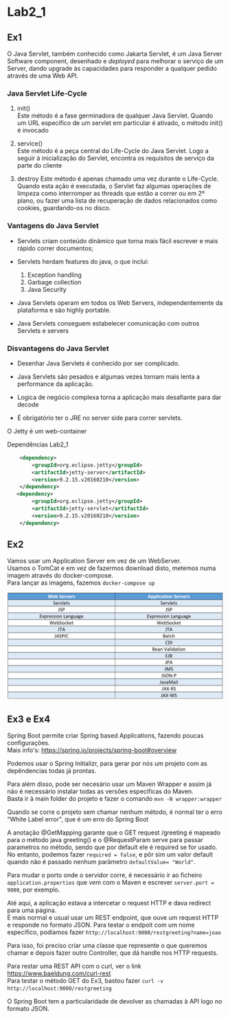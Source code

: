 # Lab2_1

## Ex1

O Java Servlet, também conhecido como Jakarta Servlet, é um Java Server Software component, desenhado e *deployed* para melhorar o serviço de um Server, dando upgrade às capacidades para responder a qualquer pedido através de uma Web API.

### Java Servlet Life-Cycle

1. init() </br>
Este método é a fase germinadora de qualquer Java Servlet. Quando um URL específico de um servlet em particular é ativado, o método init() é invocado

2. service() </br>
Este método é a peça central do Life-Cycle do Java Servlet. Logo a seguir à inicialização do Servlet, encontra os requisitos de serviço da parte do cliente

3. destroy
Este método é apenas chamado uma vez durante o Life-Cycle. Quando esta ação é executada, o Servlet faz algumas operações de limpeza como interromper as threads que estão a correr ou em 2º plano, ou fazer uma lista de recuperação de dados relacionados como cookies, guardando-os no disco.

### Vantagens do Java Servlet

* Servlets criam conteúdo dinâmico que torna mais fácil escrever e mais rápido correr documentos;

* Servlets herdam features do java, o que inclui:
    1. Exception handling
    2. Garbage collection
    3. Java Security

* Java Servlets operam em todos os Web Servers, independentemente da plataforma e são highly portable.
* Java Servlets conseguem estabelecer comunicação com outros Servlets e servers

### Disvantagens do Java Servlet

* Desenhar Java Servlets é conhecido por ser complicado.

* Java Servlets são pesados e algumas vezes tornam mais lenta a performance da aplicação.

* Logica de negócio complexa torna a aplicação mais desafiante para dar decode
* É obrigatório ter o JRE no server side para correr servlets.

O Jetty é um web-container

Dependências Lab2_1

```xml        
    <dependency>
        <groupId>org.eclipse.jetty</groupId>
        <artifactId>jetty-server</artifactId>
        <version>9.2.15.v20160210</version>
    </dependency>
   <dependency>
        <groupId>org.eclipse.jetty</groupId>
        <artifactId>jetty-servlet</artifactId>
        <version>9.2.15.v20160210</version>
    </dependency>
```

## Ex2

Vamos usar um Application Server em vez de um WebServer. </br>
Usamos o TomCat e em vez de fazermos download disto, metemos numa imagem através do  docker-compose. </br>
Para lançar as imagens, fazemos ```docker-compose up```

![Screenshot](Diffs.webp)

## Ex3 e Ex4

Spring Boot permite criar Spring based Applications, fazendo poucas configurações. </br>
Mais info's: https://spring.io/projects/spring-boot#overview

Podemos usar o Spring Initializr, para gerar por nós um projeto com as depêndencias todas já prontas.

Para além disso, pode ser necesário usar um Maven Wrapper e assim já não é necessário instalar todas as versões específicas do Maven. </br>
Basta ir à main folder do projeto e fazer o comando ```mvn -N wrapper:wrapper```

Quando se corre o projeto sem chamar nenhum método, é normal ter o erro "White Label error", que é um erro do Spring Boot

A anotação @GetMapping garante que o GET request /greeting é mapeado para o método java greeting() e o @RequestParam serve para passar parametros no método, sendo que por default ele é required se for usado. No entanto, podemos fazer `required = false`, e pôr sim um valor default quando não é passado nenhum parâmetro `defaultValue= "World"`.

Para mudar o porto onde o servidor corre, é necessário ir ao ficheiro ```application.properties``` que vem com o Maven e escrever `server.port = 9000`, por exemplo.

Até aqui, a aplicação estava a intercetar o request HTTP e dava redirect para uma página. </br>
É mais normal e usual usar um REST endpoint, que ouve um request HTTP e responde no formato JSON. Para testar o endpoit com um nome específico, podíamos fazer `http://localhost:9000/restgreeting?name=joao`

Para isso, foi preciso criar uma classe que represente o que queremos chamar e depois fazer outro Controller, que dá handle nos HTTP requests.

Para restar uma REST API com o curl, ver o link https://www.baeldung.com/curl-rest </br>
Para testar o método GET do Ex3, bastou fazer `curl -v http://localhost:9000/restgreeting
`

O Spring Boot tem a particularidade de devolver as chamadas à API logo no formato JSON.